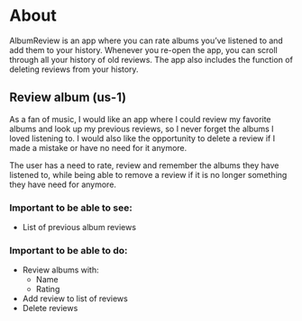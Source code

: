 # About

AlbumReview is an app where you can rate albums you’ve listened to and add them to your history. Whenever you re-open the app, you can scroll through all your history of old reviews. The app also includes the function of deleting reviews from your history. 

## Review album (us-1)

As a fan of music, I would like an app where I could review my favorite albums and look up my previous reviews, so I never forget the albums I loved listening to. I would also like the opportunity to delete a review if I made a mistake or have no need for it anymore.

The user has a need to rate, review and remember the albums they have listened to, while being able to remove a review if it is no longer something they have need for anymore. 

### Important to be able to see:
-	List of previous album reviews 


### Important to be able to do:
-	Review albums with:
    -   Name 
    -   Rating
-	Add review to list of reviews
-	Delete reviews

